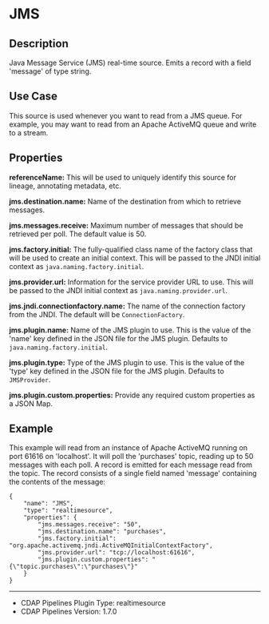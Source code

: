# JMS


Description
-----------
Java Message Service (JMS) real-time source. Emits a record with a field 'message' of type string.


Use Case
--------
This source is used whenever you want to read from a JMS queue. For example, you may want to read
from an Apache ActiveMQ queue and write to a stream.


Properties
----------
**referenceName:** This will be used to uniquely identify this source for lineage, annotating metadata, etc.

**jms.destination.name:** Name of the destination from which to retrieve messages.

**jms.messages.receive:** Maximum number of messages that should be retrieved per poll.
The default value is 50.

**jms.factory.initial:** The fully-qualified class name of the factory class that will be used to create
an initial context. This will be passed to the JNDI initial context as ``java.naming.factory.initial``.

**jms.provider.url:** Information for the service provider URL to use. This will be passed
to the JNDI initial context as ``java.naming.provider.url``.

**jms.jndi.connectionfactory.name:** The name of the connection factory from the JNDI. The default
will be ``ConnectionFactory``.

**jms.plugin.name:** Name of the JMS plugin to use. This is the value of the 'name' key defined in the
JSON file for the JMS plugin. Defaults to ``java.naming.factory.initial``.

**jms.plugin.type:** Type of the JMS plugin to use. This is the value of the 'type' key defined in the
JSON file for the JMS plugin. Defaults to ``JMSProvider``.

**jms.plugin.custom.properties:** Provide any required custom properties as a JSON Map.


Example
-------
This example will read from an instance of Apache ActiveMQ running on port 61616 on 'localhost'.
It will poll the 'purchases' topic, reading up to 50 messages with each poll. A record is
emitted for each message read from the topic. The record consists of a single field named 'message'
containing the contents of the message:

    {
        "name": "JMS",
        "type": "realtimesource",
        "properties": {
            "jms.messages.receive": "50",
            "jms.destination.name": "purchases",
            "jms.factory.initial": "org.apache.activemq.jndi.ActiveMQInitialContextFactory",
            "jms.provider.url": "tcp://localhost:61616",
            "jms.plugin.custom.properties": "{\"topic.purchases\":\"purchases\"}"
        }
    }

---
- CDAP Pipelines Plugin Type: realtimesource
- CDAP Pipelines Version: 1.7.0
